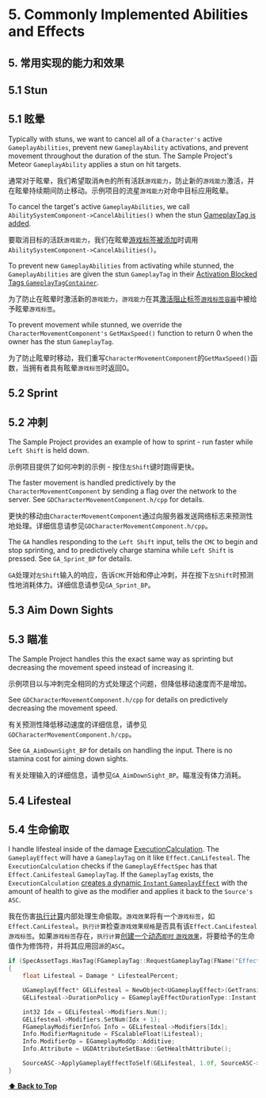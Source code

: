 # 5. Commonly Implemented Abilities and Effects

## 5. 常用实现的能力和效果

## 5.1 Stun

## 5.1 眩晕

Typically with stuns, we want to cancel all of a `Character's` active `GameplayAbilities`, prevent new `GameplayAbility` activations, and prevent movement throughout the duration of the stun. The Sample Project's Meteor `GameplayAbility` applies a stun on hit targets.

通常对于眩晕，我们希望取消`角色`的所有活跃`游戏能力`，防止新的`游戏能力`激活，并在眩晕持续期间防止移动。示例项目的流星`游戏能力`对命中目标应用眩晕。

To cancel the target's active `GameplayAbilities`, we call `AbilitySystemComponent->CancelAbilities()` when the stun [GameplayTag is added](04-concepts/04-2-gameplay-tags.md).

要取消目标的活跃`游戏能力`，我们在眩晕[游戏标签被添加](04-concepts/04-2-gameplay-tags.md)时调用`AbilitySystemComponent->CancelAbilities()`。

To prevent new `GameplayAbilities` from activating while stunned, the `GameplayAbilities` are given the stun `GameplayTag` in their [Activation Blocked Tags `GameplayTagContainer`](04-concepts/04-6-gameplay-abilities.md).

为了防止在眩晕时激活新的`游戏能力`，`游戏能力`在其[激活阻止标签`游戏标签容器`](04-concepts/04-6-gameplay-abilities.md)中被给予眩晕`游戏标签`。

To prevent movement while stunned, we override the `CharacterMovementComponent's` `GetMaxSpeed()` function to return 0 when the owner has the stun `GameplayTag`.

为了防止眩晕时移动，我们重写`CharacterMovementComponent`的`GetMaxSpeed()`函数，当拥有者具有眩晕`游戏标签`时返回0。

## 5.2 Sprint

## 5.2 冲刺

The Sample Project provides an example of how to sprint - run faster while `Left Shift` is held down.

示例项目提供了如何冲刺的示例 - 按住`左Shift`键时跑得更快。

The faster movement is handled predictively by the `CharacterMovementComponent` by sending a flag over the network to the server. See `GDCharacterMovementComponent.h/cpp` for details.

更快的移动由`CharacterMovementComponent`通过向服务器发送网络标志来预测性地处理。详细信息请参见`GDCharacterMovementComponent.h/cpp`。

The `GA` handles responding to the `Left Shift` input, tells the `CMC` to begin and stop sprinting, and to predictively charge stamina while `Left Shift` is pressed. See `GA_Sprint_BP` for details.

`GA`处理对`左Shift`输入的响应，告诉`CMC`开始和停止冲刺，并在按下`左Shift`时预测性地消耗体力。详细信息请参见`GA_Sprint_BP`。

## 5.3 Aim Down Sights

## 5.3 瞄准

The Sample Project handles this the exact same way as sprinting but decreasing the movement speed instead of increasing it.

示例项目以与冲刺完全相同的方式处理这个问题，但降低移动速度而不是增加。

See `GDCharacterMovementComponent.h/cpp` for details on predictively decreasing the movement speed.

有关预测性降低移动速度的详细信息，请参见`GDCharacterMovementComponent.h/cpp`。

See `GA_AimDownSight_BP` for details on handling the input. There is no stamina cost for aiming down sights.

有关处理输入的详细信息，请参见`GA_AimDownSight_BP`。瞄准没有体力消耗。

## 5.4 Lifesteal

## 5.4 生命偷取

I handle lifesteal inside of the damage [ExecutionCalculation](04-concepts/04-5-gameplay-effects.md). The `GameplayEffect` will have a `GameplayTag` on it like `Effect.CanLifesteal`. The `ExecutionCalculation` checks if the `GameplayEffectSpec` has that `Effect.CanLifesteal` `GameplayTag`. If the `GameplayTag` exists, the `ExecutionCalculation` [creates a dynamic `Instant` `GameplayEffect`](04-concepts/04-5-gameplay-effects.md) with the amount of health to give as the modifier and applies it back to the `Source's` `ASC`.

我在伤害[执行计算](04-concepts/04-5-gameplay-effects.md)内部处理生命偷取。`游戏效果`将有一个`游戏标签`，如`Effect.CanLifesteal`。`执行计算`检查`游戏效果规格`是否具有该`Effect.CanLifesteal` `游戏标签`。如果`游戏标签`存在，`执行计算`[创建一个动态`即时` `游戏效果`](04-concepts/04-5-gameplay-effects.md)，将要给予的生命值作为修饰符，并将其应用回`源`的`ASC`。

```c++
if (SpecAssetTags.HasTag(FGameplayTag::RequestGameplayTag(FName("Effect.Damage.CanLifesteal"))))
{
	float Lifesteal = Damage * LifestealPercent;

	UGameplayEffect* GELifesteal = NewObject<UGameplayEffect>(GetTransientPackage(), FName(TEXT("Lifesteal")));
	GELifesteal->DurationPolicy = EGameplayEffectDurationType::Instant;

	int32 Idx = GELifesteal->Modifiers.Num();
	GELifesteal->Modifiers.SetNum(Idx + 1);
	FGameplayModifierInfo& Info = GELifesteal->Modifiers[Idx];
	Info.ModifierMagnitude = FScalableFloat(Lifesteal);
	Info.ModifierOp = EGameplayModOp::Additive;
	Info.Attribute = UGDAttributeSetBase::GetHealthAttribute();

	SourceASC->ApplyGameplayEffectToSelf(GELifesteal, 1.0f, SourceASC->MakeEffectContext());
}
```

**[⬆ Back to Top](../README.md#table-of-contents)**
